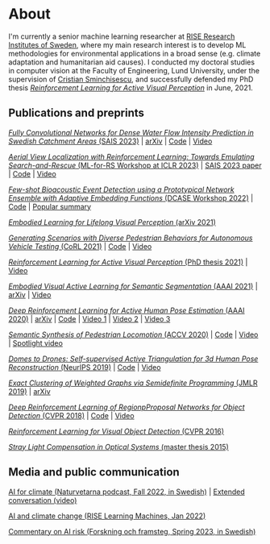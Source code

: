 # About
I'm currently a senior machine learning researcher at [RISE Research Institutes of Sweden](https://www.ri.se/en), where my main research interest is to develop ML methodologies for environmental applications in a broad sense (e.g. climate adaptation and humanitarian aid causes). I conducted my doctoral studies in computer vision at the Faculty of Engineering, Lund University, under the supervision of [Cristian Sminchisescu](https://www.maths.lth.se/sminchisescu/), and successfully defended my PhD thesis [*Reinforcement Learning for Active Visual Perception*](https://lup.lub.lu.se/search/publication/6065e35e-b97b-44b8-97b0-a04fe3862a13) in June, 2021.

## Publications and preprints
[*Fully Convolutional Networks for Dense Water Flow Intensity
Prediction in Swedish Catchment Areas* (SAIS 2023)](https://grahn.cse.bth.se/SAIS-2023/full_papers/paper_6.pdf) | [arXiv](https://arxiv.org/abs/2304.01658) | [Code](https://github.com/aleksispi/fcn-water-flow) | [Video](https://youtu.be/dnE0AfiqoZo)

[*Aerial View Localization with Reinforcement Learning: Towards Emulating Search-and-Rescue* (ML-for-RS Workshop at ICLR 2023)](https://arxiv.org/abs/2209.03694) | [SAIS 2023 paper](https://grahn.cse.bth.se/SAIS-2023/full_papers/paper_7.pdf) | [Code](https://github.com/aleksispi/airloc) | [Video](https://youtu.be/n01OCLNKxFc)

[*Few-shot Bioacoustic Event Detection using a Prototypical Network Ensemble with Adaptive Embedding Functions* (DCASE Workshop 2022)](https://dcase.community/documents/workshop2022/proceedings/DCASE2022Workshop_Martinsson_13.pdf) | [Code](https://github.com/johnmartinsson/few-shot-learning-bioacoustics) | [Popular summary](https://www.ri.se/en/few-shot-bioacoustic-event-detection-using-a-prototypical-network-ensemble-with-adaptive-embedding)

[*Embodied Learning for Lifelong Visual Perception* (arXiv 2021)](https://arxiv.org/pdf/2112.14084)

[*Generating Scenarios with Diverse Pedestrian Behaviors for Autonomous Vehicle Testing* (CoRL 2021)](https://openreview.net/pdf?id=HTfApPeT4DZ) | [Code](https://github.com/MariaPriisalu/spl) | [Video](https://youtu.be/IMLC6njod3E)

[*Reinforcement Learning for Active Visual Perception* (PhD thesis 2021)](https://lup.lub.lu.se/search/publication/6065e35e-b97b-44b8-97b0-a04fe3862a13) | [Video](https://youtu.be/sWZ9eRacpAg)

[*Embodied Visual Active Learning for Semantic Segmentation* (AAAI 2021)](https://ojs.aaai.org/index.php/AAAI/article/view/16338) | [arXiv](https://arxiv.org/abs/2012.09503) | [Video](https://youtu.be/SeXxcScPDfM)

[*Deep Reinforcement Learning for Active Human Pose Estimation* (AAAI 2020)](https://ojs.aaai.org/index.php/AAAI/article/view/6714) | [arXiv](https://arxiv.org/abs/2001.02024) | [Code](https://github.com/aleksispi/pose-drl) | [Video 1](https://youtu.be/CNsTbX_q4so) | [Video 2](https://youtu.be/9hB6aZCBMbs) | [Video 3](https://youtu.be/tIOmNUnemNw)

[*Semantic Synthesis of Pedestrian Locomotion* (ACCV 2020)](https://openaccess.thecvf.com/content/ACCV2020/html/Priisalu_Semantic_Synthesis_of_Pedestrian_Locomotion_ACCV_2020_paper.html) | [Code](https://github.com/MariaPriisalu/spl) | [Video](https://accv2020.github.io/miniconf/poster_246.html) | [Spotlight video](https://youtu.be/xRdbkPtF7SU)

[*Domes to Drones: Self-supervised Active Triangulation for 3d Human Pose Reconstruction* (NeurIPS 2019)](https://proceedings.neurips.cc/paper/2019/file/c3e4035af2a1cde9f21e1ae1951ac80b-Paper.pdf) | [Code](https://github.com/ErikGartner/actor) | [Video](https://youtu.be/-RQHKJjqbYU)

[*Exact Clustering of Weighted Graphs via Semidefinite Programming* (JMLR 2019)](https://www.jmlr.org/papers/volume20/16-128/16-128.pdf) | [arXiv](https://arxiv.org/abs/1603.05296)

[*Deep Reinforcement Learning of RegionpProposal Networks for Object Detection* (CVPR 2018)](https://openaccess.thecvf.com/content_cvpr_2018/CameraReady/1543.pdf) | [Code](https://github.com/aleksispi/drl-rpn-tf) | [Video](https://youtu.be/XrszcAD-pnM)

[*Reinforcement Learning for Visual Object Detection* (CVPR 2016)](https://www.cv-foundation.org/openaccess/content_cvpr_2016/html/Mathe_Reinforcement_Learning_for_CVPR_2016_paper.html)

[*Stray Light Compensation in Optical Systems* (master thesis 2015)](https://lup.lub.lu.se/student-papers/search/publication/5463896)

## Media and public communication

[AI for climate (Naturvetarna podcast, Fall 2022, in Swedish)](https://www.naturvetarna.se/om-oss/naturvetarpodden/aleksis-pirinen--kan-ai-losa-klimatkrisen/) | [Extended conversation (video)](https://youtu.be/p1AT31S37b4)

[AI and climate change (RISE Learning Machines, Jan 2022)](https://youtu.be/QXztQfKLiSc)

[Commentary on AI risk (Forskning och framsteg, Spring 2023, in Swedish)](https://fof.se/artikel/2023/4/det-som-skrammer-mest-ar-att-ai-lar-sig-social-manipulation/#klarna:0ac96c73-97c6-4c3f-b9e9-92f28ce0d74b)
